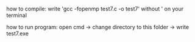 how to compile:
write 'gcc -fopenmp test7.c -o test7' without ' on your terminal

how to run program:
open cmd -> change directory to this folder -> write test7.exe